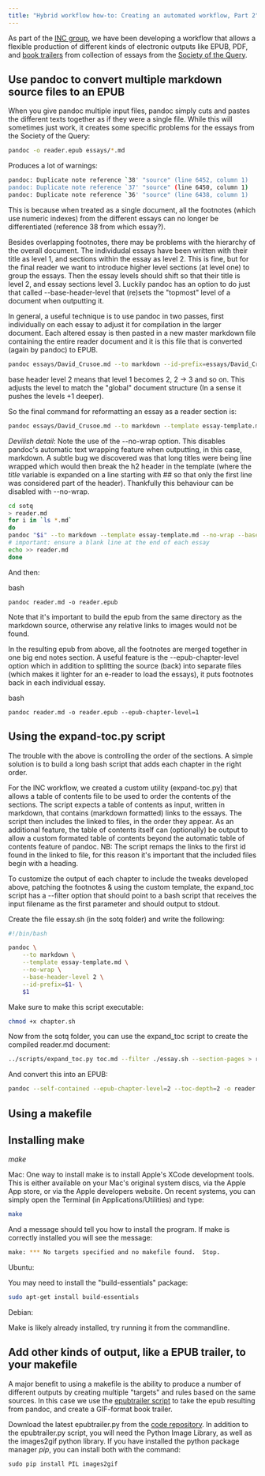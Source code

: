 ```yaml
---
title: "Hybrid workflow how-to: Creating an automated workflow, Part 2"
---
```


As part of the [INC group][INC], we have been developing a workflow that allows a flexible production of different kinds of electronic outputs like EPUB, PDF, and [book trailers](http://digitalpublishingtoolkit.org/2014/10/epub-trailers/) from collection of essays from the [Society of the Query](http://networkcultures.org/query/).

## Use pandoc to convert multiple markdown source files to an EPUB

When you give pandoc multiple input files, pandoc simply cuts and pastes the different texts together as if they were a single file. While this will sometimes just work, it creates some specific problems for the essays from the Society of the Query:

```bash
pandoc -o reader.epub essays/*.md
```

Produces a lot of warnings:

```bash
pandoc: Duplicate note reference `38' "source" (line 6452, column 1)
pandoc: Duplicate note reference `37' "source" (line 6450, column 1)
pandoc: Duplicate note reference `36' "source" (line 6438, column 1)
```

This is because when treated as a single document, all the footnotes (which use numeric indexes) from the different essays can no longer be differentiated (reference 38 from which essay?).

Besides overlapping footnotes, there may be problems with the hierarchy of the overall document. The individudal essays have been written with their title as level 1, and sections within the essay as level 2. This is fine, but for the final reader we want to introduce higher level sections (at level one) to group the essays. Then the essay levels should shift so that their title is level 2, and essay sections level 3. Luckily pandoc has an option to do just that called --base-header-level that (re)sets the "topmost" level of a document when outputting it.

In general, a useful technique is to use pandoc in two passes, first individually on each essay to adjust it for compilation in the larger document. Each altered essay is then pasted in a new master markdown file containing the entire reader document and it is this file that is converted (again by pandoc) to EPUB.

```bash
pandoc essays/David_Crusoe.md --to markdown --id-prefix=essays/David_Crusoe.md-  --base-header-level 2
```

base header level 2 means that level 1 becomes 2, 2 -> 3 and so on. This adjusts the level to match the "global" document structure (In a sense it pushes the levels +1 deeper).

So the final command for reformatting an essay as a reader section is:

```bash
pandoc essays/David_Crusoe.md --to markdown --template essay-template.md --no-wrap --id-prefix=essays/David_Crusoe.md- --base-header-level 2
```

*Devilish detail*: Note the use of the --no-wrap option. This disables pandoc's automatic text wrapping feature when outputting, in this case, markdown. A subtle bug we discovered was that long titles were being line wrapped which would then break the h2 header in the template (where the $title$ variable is expanded on a line starting with ## so that only the first line was considered part of the header). Thankfully this behaviour can be disabled with --no-wrap.


```bash
cd sotq
> reader.md
for i in `ls *.md`
do
pandoc "$i" --to markdown --template essay-template.md --no-wrap --base-header-level 2 --id-prefix="${i}-" >> reader.md
# important: ensure a blank line at the end of each essay
echo >> reader.md
done
```
And then:

bash
```
pandoc reader.md -o reader.epub
```

Note that it's important to build the epub from the same directory as the markdown source, otherwise any relative links to images would not be found. 

In the resulting epub from above, all the footnotes are merged together in one big end notes section. A useful feature is the --epub-chapter-level option which in addition to splitting the source (back) into separate files (which makes it lighter for an e-reader to load the essays), it puts footnotes back in each individual essay.

bash
```
pandoc reader.md -o reader.epub --epub-chapter-level=1
```

## Using the expand-toc.py script

The trouble with the above is controlling the order of the sections. A simple solution is to build a long bash script that adds each chapter in the right order.

For the INC workflow, we created a custom utility (expand-toc.py) that allows a table of contents file to be used to order the contents of the sections. The script expects a table of contents as input, written in markdown, that contains (markdown formatted) links to the essays. The script then includes the linked to files, in the order they appear. As an additional feature, the table of contents itself can (optionally) be output to allow a custom formated table of contents beyond the automatic table of contents feature of pandoc. NB: The script remaps the links to the first id found in the linked to file, for this reason it's important that the included files begin with a heading.

To customize the output of each chapter to include the tweaks developed above, patching the footnotes & using the custom template, the expand_toc script has a --filter option that should point to a bash script that receives the input filename as the first parameter and should output to stdout.

Create the file essay.sh (in the sotq folder) and write the following:
```bash
#!/bin/bash

pandoc \
    --to markdown \
    --template essay-template.md \
    --no-wrap \
    --base-header-level 2 \
    --id-prefix=$1- \
    $1
```

Make sure to make this script executable:
```bash
chmod +x chapter.sh
```

Now from the sotq folder, you can use the expand_toc script to create the compiled reader.md document:
```bash
../scripts/expand_toc.py toc.md --filter ./essay.sh --section-pages > reader.md
```

And convert this into an EPUB:
```bash
pandoc --self-contained --epub-chapter-level=2 --toc-depth=2 -o reader.epub reader.md
```


## Using a makefile

## Installing make

*make*

Mac: One way to install make is to install Apple's XCode development tools. This is either available on your Mac's original system discs, via the Apple App store, or via the Apple developers website. On recent systems, you can simply open the Terminal (in Applications/Utilities) and type:

```bash
make
```

And a message should tell you how to install the program. If make is correctly installed you will see the message:

```bash
make: *** No targets specified and no makefile found.  Stop.
```

Ubuntu:

You may need to install the "build-essentials" package:

```bash
sudo apt-get install build-essentials
```

Debian:

Make is likely already installed, try running it from the commandline.


## Add other kinds of output, like a EPUB trailer, to your makefile

A major benefit to using a makefile is the ability to produce a number of different outputs by creating multiple "targets" and rules based on the same sources. In this case we use the [epubtrailer script](http://digitalpublishingtoolkit.org/2014/10/epub-trailers/) to take the epub resulting from pandoc, and create a GIF-format book trailer.

Download the latest epubtrailer.py from the [code repository](https://github.com/DigitalPublishingToolkit/epubtrailer.py). In addition to the epubtrailer.py script, you will need the Python Image Library, as well as the images2gif python library. If you have installed the python package manager *pip*, you can install both with the command:

    sudo pip install PIL images2gif



[INC]: http://networkcultures.org
[pandoc]: http://johnmacfarlane.net/pandoc/
[markdown]: http://daringfireball.net/projects/markdown/